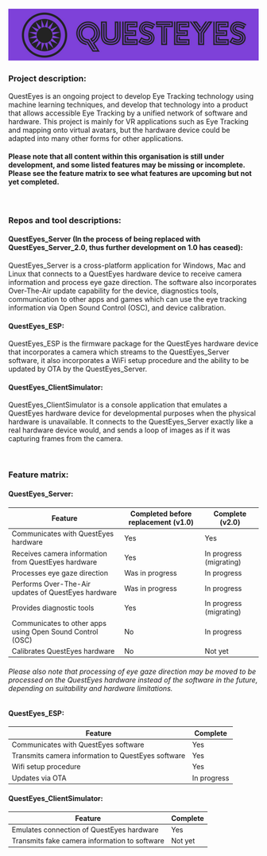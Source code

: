![QuestEyes Logo](https://github.com/questeyes/.github/blob/main/QUESTEYESLOGO-PURPLE-550x114.png?raw=true)

### Project description:

QuestEyes is an ongoing project to develop Eye Tracking technology using machine learning techniques, and develop that technology into a product that allows accessible Eye Tracking by a unified network of software and hardware.
This project is mainly for VR applications such as Eye Tracking and mapping onto virtual avatars, but the hardware device could be adapted into many other forms for other applications.

#### Please note that all content within this organisation is still under development, and some listed features may be missing or incomplete. Please see the feature matrix to see what features are upcoming but not yet completed.

<br>

### Repos and tool descriptions:

#### QuestEyes_Server (In the process of being replaced with QuestEyes_Server_2.0, thus further development on 1.0 has ceased):
QuestEyes_Server is a cross-platform application for Windows, Mac and Linux that connects to a QuestEyes hardware device to receive camera information and process eye gaze direction. The software also incorporates Over-The-Air update capability for the device, diagnostics tools, communication to other apps and games which can use the eye tracking information via Open Sound Control (OSC), and device calibration.

#### QuestEyes_ESP: 
QuestEyes_ESP is the firmware package for the QuestEyes hardware device that incorporates a camera which streams to the QuestEyes_Server software, it also incorporates a WiFi setup procedure and the ability to be updated by OTA by the QuestEyes_Server.

#### QuestEyes_ClientSimulator:
QuestEyes_ClientSimulator is a console application that emulates a QuestEyes hardware device for developmental purposes when the physical hardware is unavailable. It connects to the QuestEyes_Server exactly like a real hardware device would, and sends a loop of images as if it was capturing frames from the camera.

<br>

### Feature matrix:

#### QuestEyes_Server:
| Feature | Completed before replacement (v1.0) | Complete (v2.0) |
| --- | --- |  --- |
| Communicates with QuestEyes hardware | Yes | Yes |
| Receives camera information from QuestEyes hardware | Yes | In progress (migrating) |
| Processes eye gaze direction | Was in progress | In progress |
| Performs Over-The-Air updates of QuestEyes hardware | Was in progress | In progress |
| Provides diagnostic tools | Yes | In progress (migrating) |
| Communicates to other apps using Open Sound Control (OSC) | No | In progress |
| Calibrates QuestEyes hardware | No | Not yet |
###### Please also note that processing of eye gaze direction may be moved to be processed on the QuestEyes hardware instead of the software in the future, depending on suitability and hardware limitations.

#### QuestEyes_ESP:
| Feature | Complete |
| --- | --- |
| Communicates with QuestEyes software | Yes |
| Transmits camera information to QuestEyes software | Yes |
| Wifi setup procedure | Yes |
| Updates via OTA | In progress |

#### QuestEyes_ClientSimulator:
| Feature | Complete |
| --- | --- |
| Emulates connection of QuestEyes hardware | Yes |
| Transmits fake camera information to software | Not yet |
